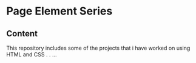 # Page Element Series
## Content
This repository includes some of the projects that i have worked on using HTML and CSS
.
.
...
